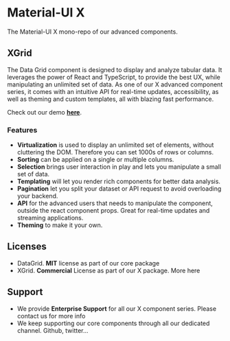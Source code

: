# Material-UI  X

The Material-UI X mono-repo of our advanced components.

## XGrid

The Data Grid component is designed to display and analyze tabular data. It leverages the power of React and TypeScript, to provide the best UX, while manipulating an unlimited set of data.
As one of our X advanced component series, it comes with an intuitive API for real-time updates, accessibility, as well as theming and custom templates, all with blazing fast performance.

Check out our demo **[here](https://muix-preview.netlify.app/#/grid)**.

### Features

- **Virtualization** is used to display an unlimited set of elements, without cluttering the DOM. Therefore you can set 1000s of rows or columns.
- **Sorting** can be applied on a single or multiple columns.
- **Selection** brings user interaction in play and lets you manipulate a small set of data.
- **Templating** will let you render rich components for better data analysis.
- **Pagination** let you split your dataset or API request to avoid overloading your backend.
- **API** for the advanced users that needs to manipulate the component, outside the react component props. Great for real-time updates and streaming applications.
- **Theming** to make it your own.

## Licenses

- DataGrid. **MIT** license as part of our core package
- XGrid. **Commercial** License as part of our X package. More here

## Support

- We provide **Enterprise Support** for all our X component series. Please contact us for more info
- We keep supporting our core components through all our dedicated channel. Github, twitter...
